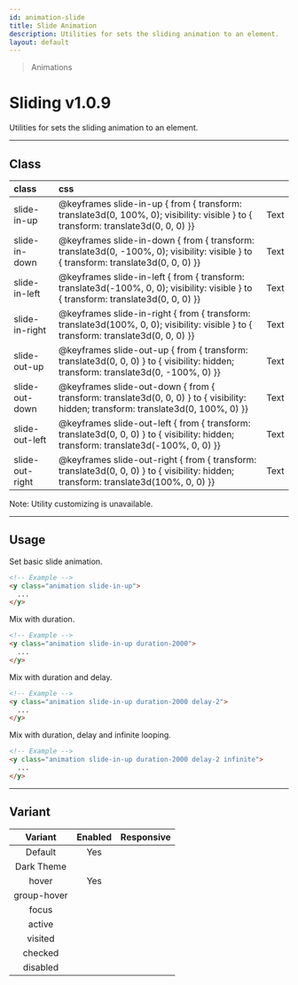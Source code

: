 ```yaml
---
id: animation-slide
title: Slide Animation
description: Utilities for sets the sliding animation to an element.
layout: default
---
```


> Animations

# Sliding <span class="ml-1 px-2 py-1 text-sm text-gray-600 dark:text-charcoal-100 bg-gray-300 dark:bg-gray-600">v1.0.9</span>

Utilities for sets the sliding animation to an element.

---

## Class

| <span class="px-3 py-1 text-white dark:text-charcoal-100 bg-charcoal-100 dark:bg-gray-600 rounded-full">class</span> | <span class="px-3 py-1 text-white dark:text-charcoal-100 bg-charcoal-100 dark:bg-gray-600 rounded-full">css</span> | |
|:--|:--|:-:|
| slide-in-up | @keyframes slide-in-up { from { transform: translate3d(0, 100%, 0); visibility: visible } to { transform: translate3d(0, 0, 0) }} | <y class="text-lg animation slide-in-up duration-800 delay-2 loop-infinite">Text</y> |
| slide-in-down | @keyframes slide-in-down { from { transform: translate3d(0, -100%, 0); visibility: visible } to { transform: translate3d(0, 0, 0) }} | <y class="text-lg animation slide-in-down duration-800 delay-2 loop-infinite">Text</y> |
| slide-in-left | @keyframes slide-in-left { from { transform: translate3d(-100%, 0, 0); visibility: visible } to { transform: translate3d(0, 0, 0) }} | <y class="text-lg animation slide-in-left duration-800 delay-2 loop-infinite">Text</y> |
| slide-in-right | @keyframes slide-in-right { from { transform: translate3d(100%, 0, 0); visibility: visible } to { transform: translate3d(0, 0, 0) }} | <y class="text-lg animation slide-in-right duration-800 delay-2 loop-infinite">Text</y> |
| slide-out-up | @keyframes slide-out-up { from { transform: translate3d(0, 0, 0) } to { visibility: hidden; transform: translate3d(0, -100%, 0) }} | <y class="text-lg animation slide-out-up duration-800 delay-2 loop-infinite">Text</y> |
| slide-out-down | @keyframes slide-out-down { from { transform: translate3d(0, 0, 0) } to { visibility: hidden; transform: translate3d(0, 100%, 0) }} | <y class="text-lg animation slide-out-down duration-800 delay-2 loop-infinite">Text</y> |
| slide-out-left | @keyframes slide-out-left { from { transform: translate3d(0, 0, 0) } to { visibility: hidden; transform: translate3d(-100%, 0, 0) }} | <y class="text-lg animation slide-out-left duration-800 delay-2 loop-infinite">Text</y> |
| slide-out-right | @keyframes slide-out-right { from { transform: translate3d(0, 0, 0) } to { visibility: hidden; transform: translate3d(100%, 0, 0) }} | <y class="text-lg animation slide-out-right duration-800 delay-2 loop-infinite">Text</y> |

<y class="m-4 p-3 border-l-8 border-gray-600 text-sm text-gray-600 bg-gray-200 dark:bg-gray-800">
  <span class="pr-1 font-semibold">
    Note:
  </span>
  Utility customizing is unavailable.
</y>

---

## Usage

Set basic slide animation.

```html
<!-- Example -->
<y class="animation slide-in-up">
  ...
</y>
```

Mix with duration.

```html
<!-- Example -->
<y class="animation slide-in-up duration-2000">
  ...
</y>
```

Mix with duration and delay.

```html
<!-- Example -->
<y class="animation slide-in-up duration-2000 delay-2">
  ...
</y>
```

Mix with duration, delay and infinite looping.

```html
<!-- Example -->
<y class="animation slide-in-up duration-2000 delay-2 infinite">
  ...
</y>
```

---

## Variant

| <span class="font-semibold underline">Variant</span> | <span class="font-semibold underline">Enabled</span> | <span class="font-semibold underline">Responsive</span> |
|:-:|:-:|:-:|
| Default | Yes | |
| Dark Theme | | |
| hover | Yes | |
| group-hover | | |
| focus | | |
| active | | |
| visited | | |
| checked | | |
| disabled | | |